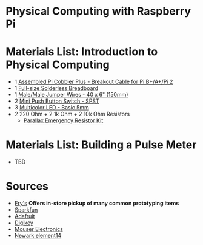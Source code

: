 Physical Computing with Raspberry Pi
====================================

# Materials List: Introduction to Physical Computing

* 1 [Assembled Pi Cobbler Plus - Breakout Cable for Pi B+/A+/Pi 2](http://www.adafruit.com/product/2029)
* 1 [Full-size Solderless Breadboard](http://www.adafruit.com/products/239)
* 1 [Male/Male Jumper Wires - 40 x 6" (150mm)](http://www.adafruit.com/product/758)
* 2 [Mini Push Button Switch - SPST ](http://www.frys.com/product/7726758)
* 3 [Multicolor LED - Basic 5mm](http://www.frys.com/product/7726888)
* 2 220 Ohm + 2 1k Ohm + 2 10k Ohm Resistors
  * [Parallax Emergency Resistor Kit ](http://www.frys.com/product/8118055)

# Materials List: Building a Pulse Meter

* TBD

# Sources

* [Fry's](http://www.frys.com) **Offers in-store pickup of many common prototyping items**
* [Sparkfun](http://www.sparkfun.com/)
* [Adafruit](http://www.adafruit.com/)
* [Digikey](http://www.digikey.com/)
* [Mouser Electronics](http://www.mouser.com/)
* [Newark element14](http://www.newark.com/)
